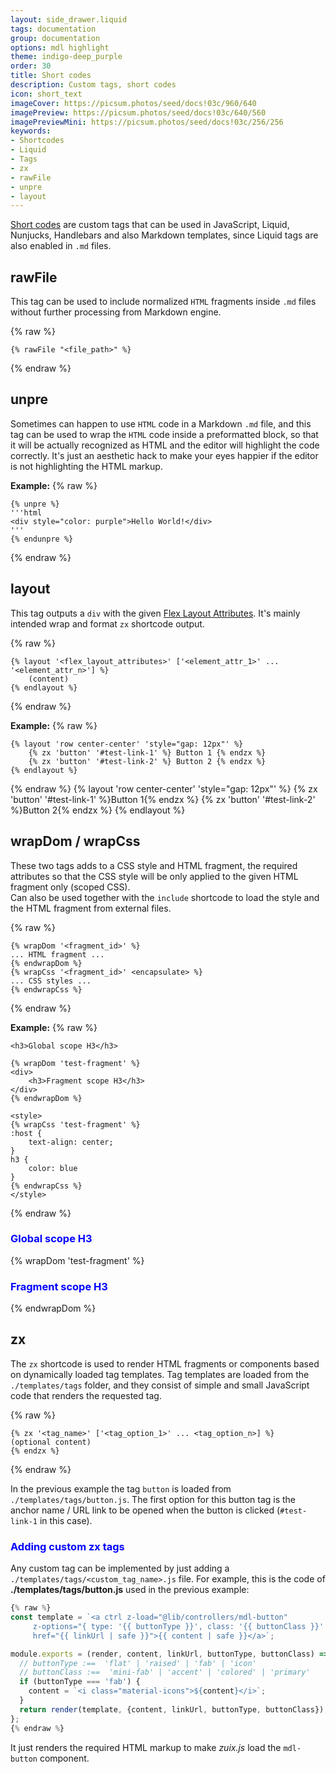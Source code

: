 ```yaml
---
layout: side_drawer.liquid
tags: documentation
group: documentation
options: mdl highlight
theme: indigo-deep_purple
order: 30
title: Short codes
description: Custom tags, short codes
icon: short_text
imageCover: https://picsum.photos/seed/docs!03c/960/640
imagePreview: https://picsum.photos/seed/docs!03c/640/560
imagePreviewMini: https://picsum.photos/seed/docs!03c/256/256
keywords:
- Shortcodes
- Liquid
- Tags
- zx
- rawFile
- unpre
- layout
---
```


[Short codes](https://www.11ty.dev/docs/shortcodes/) are custom tags that can be used in JavaScript, Liquid, Nunjucks, Handlebars and also Markdown  templates,
since Liquid tags are also enabled in `.md` files. 


## rawFile

This tag can be used to include normalized `HTML` fragments inside `.md` files without further processing from Markdown engine.

{% raw %}
```liquid
{% rawFile "<file_path>" %}
```
{% endraw %}


## unpre

Sometimes can happen to use `HTML` code in a Markdown `.md` file, and this tag can be used to wrap the `HTML` code inside a preformatted block,
so that it will be actually recognized as HTML and the editor will highlight the code correctly. It's just an aesthetic hack to make your eyes happier
if the editor is not highlighting the HTML markup.

**Example:**
{% raw %}
```liquid
{% unpre %}
'''html
<div style="color: purple">Hello World!</div>
'''
{% endunpre %}
```
{% endraw %}


## layout

This tag outputs a `div` with the given [Flex Layout Attributes](https://progressivered.com/fla/).
It's mainly intended wrap and format `zx` shortcode output.

{% raw %}
```liquid
{% layout '<flex_layout_attributes>' ['<element_attr_1>' ... '<element_attr_n>'] %}
    (content)
{% endlayout %}
```
{% endraw %}

**Example:**
{% raw %}
```liquid
{% layout 'row center-center' 'style="gap: 12px"' %}
    {% zx 'button' '#test-link-1' %} Button 1 {% endzx %}
    {% zx 'button' '#test-link-2' %} Button 2 {% endzx %}
{% endlayout %}
```
{% endraw %}
{% layout 'row center-center' 'style="gap: 12px"' %}
    {% zx 'button' '#test-link-1' %}Button 1{% endzx %}
    {% zx 'button' '#test-link-2' %}Button 2{% endzx %}
{% endlayout %}

## wrapDom / wrapCss

These two tags adds to a CSS style and HTML fragment, the required attributes so that the CSS style will be only applied
to the given HTML fragment only (scoped CSS).  
Can also be used together with the `include` shortcode to load the style and the HTML fragment from external files.

{% raw %}
```liquid
{% wrapDom '<fragment_id>' %}
... HTML fragment ...
{% endwrapDom %}
{% wrapCss '<fragment_id>' <encapsulate> %}
... CSS styles ...
{% endwrapCss %}
```
{% endraw %}

**Example:**
{% raw %}
```liquid
<h3>Global scope H3</h3>

{% wrapDom 'test-fragment' %}
<div>
    <h3>Fragment scope H3</h3>
</div>
{% endwrapDom %}

<style>
{% wrapCss 'test-fragment' %}
:host {
    text-align: center;
}
h3 {
    color: blue
}
{% endwrapCss %}
</style>
```
{% endraw %}
<h3>Global scope H3</h3>
{% wrapDom 'test-fragment' %}
<div>
    <h3>Fragment scope H3</h3>
</div>
{% endwrapDom %}
<style>
{% wrapCss 'test-fragment' %}
:host { text-align: center; }
h3 { color: blue }
{% endwrapCss %}
 </style>

## zx

The `zx` shortcode is used to render HTML fragments or components based on dynamically loaded tag templates.
Tag templates are loaded from the `./templates/tags` folder, and they consist of simple and small JavaScript code that
renders the requested tag.

{% raw %}
```liquid
{% zx '<tag_name>' ['<tag_option_1>' ... <tag_option_n>] %}
(optional content)
{% endzx %}
``` 
{% endraw %}

In the previous example the tag `button` is loaded from `./templates/tags/button.js`. The first option for this button tag
is the anchor name / URL link to be opened when the button is clicked (`#test-link-1` in this case). 

### Adding custom zx tags

Any custom tag can be implemented by just adding a `./templates/tags/<custom_tag_name>.js` file. For example, this is the
code of **./templates/tags/button.js** used in the previous example:

```js
{% raw %}
const template = `<a ctrl z-load="@lib/controllers/mdl-button"
     z-options="{ type: '{{ buttonType }}', class: '{{ buttonClass }}' }"
     href="{{ linkUrl | safe }}">{{ content | safe }}</a>`;

module.exports = (render, content, linkUrl, buttonType, buttonClass) => {
  // buttonType :==  'flat' | 'raised' | 'fab' | 'icon'
  // buttonClass :==  'mini-fab' | 'accent' | 'colored' | 'primary'
  if (buttonType === 'fab') {
    content = `<i class="material-icons">${content}</i>`;
  }
  return render(template, {content, linkUrl, buttonType, buttonClass});
};
{% endraw %}
```

It just renders the required HTML markup to make *zuix.js* load the `mdl-button` component.
